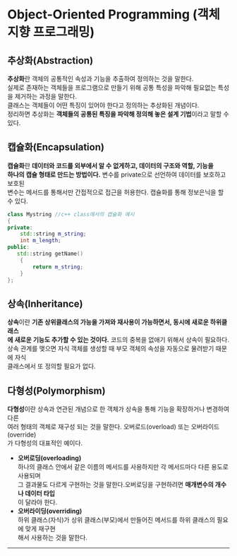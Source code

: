 # Object-Oriented Programming (객체지향 프로그래밍)

## 추상화(Abstraction)
**추상화**란 객체의 공통적인 속성과 기능을 추출하여 정의하는 것을 말한다.  
실제로 존재하는 객체들을 프로그램으로 만들기 위해 공통 특성을 파악해 필요없는 특성을 제거하는 과정을 말한다.  
클래스는 객체들이 어떤 특징이 있어야 한다고 정의하는 추상화된 개념이다.  
정리하면 추상화는 **객체들의 공통된 특징을 파악해 정의해 놓은 설계 기법**이라고 말할 수 있다.    
## 캡슐화(Encapsulation)
**캡슐화**란 **데이터와 코드를 외부에서 알 수 없게하고, 데이터의 구조와 역할, 기능을**  
**하나의 캡슐 형태로 만드는 방법이다.** 변수를 private으로 선언하여 데이터를 보호하고 보호된  
변수는 메서드를 통해서만 간접적으로 접근을 허용한다. 캡슐화를 통해 정보은닉을 할 수 있다.  
```c++
class Mystring //c++ class에서의 캡슐화 예시
{
private:
    std::string m_string;
    int m_length;
public:
   std::string getName()
    {
        return m_string;
    }
};
```  
## 상속(Inheritance)
**상속**이란 **기존 상위클래스의 가능을 가져와 재사용이 가능하면서, 동시에 새로운 하위클래스**  
**에 새로운 기능도 추가할 수 있는 것이다.** 코드의 중복을 없애기 위해서 상속이 필요하다.  
상속 관계를 맺으면 자식 객체를 생성할 때 부모 객체의 속성을 자동으로 물려받기 때문에 자식  
클래스에서 또 정의할 필요가 없다.

## 다형성(Polymorphism)
**다형성**이란 상속과 연관된 개념으로 한 객체가 상속을 통해 기능을 확장하거나 변경하여 다른  
여러 형태의 객체로 재구성 되는 것을 말한다. 오버로드(overload) 또는 오버라이드(override)  
가 다형성의 대표적인 예이다.  
- **오버로딩(overloading)**  
하나의 클래스 안에서 같은 이름의 메서드를 사용하지만 각 메서드마다 다른 용도로 사용되며     
그 결과물도 다르게 구현하는 것을 말한다.오버로딩을 구현하려면 **매개변수의 개수나 데이터 타입**  
이 달라야 한다.
- **오버라이딩(overriding)**  
하위 클래스(자식)가 상위 클래스(부모)에서 만들어진 메서드를 하위 클래스의 필요에 맞게 재구현  
해서 사용하는 것을 말한다.

---

